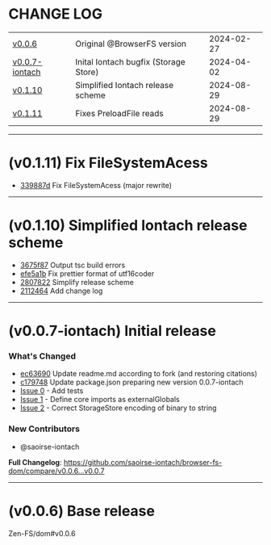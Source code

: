 # CHANGE LOG
| | | |
|-|-|-|
| [v0.0.6](#v0.0.6) |  Original @<!-- -->BrowserFS version | 2024-02-27 |
| [v0.0.7-iontach](#v0.0.7) | Inital Iontach bugfix (Storage Store) | 2024-04-02 |
| [v0.1.10](#v0.1.10) | Simplified Iontach release scheme | 2024-08-29 |
| [v0.1.11](#v0.1.11) | Fixes PreloadFile reads | 2024-08-29 |

___
# <a id='v0.1.11'></a> (v0.1.11) Fix FileSystemAcess
* [339887d](/../../commit/339887d76687f103a58f007cbed01cd74882d236) Fix FileSystemAcess (major rewrite)

___
# <a id='v0.1.10'></a> (v0.1.10) Simplified Iontach release scheme
* [3675f87](/../../commit/3675f872f19791691a394537f3d755eb7b768362) Output tsc build errors
* [efe5a1b](/../../commit/efe5a1bf310c6f26f7058de9af5e0a5b2aca29d6) Fix prettier format of utf16coder
* [2807822](/../../commit/280782219219d5ca9dd7c76e2352bc83c4ebfc3c) Simplify release scheme
* [2112464](/../../commit/2112464cdd1c1478b7d1b2481382eb3d248bbda6) Add change log

___
# <a id='v0.0.7'></a> (v0.0.7-iontach) Initial release

### What's Changed
* [ec63690](/../../commit/ec636906490f502ee639e1c4ae534def22dd0b33) Update readme.md according to fork (and restoring citations)
* [c179748](/../../commit/c179748a76bd7a71c3fbbf4677ac69e7ed76c54b) Update package.json preparing new version 0.0.7-iontach
* [Issue 0](https://github.com/saoirse-iontach/browser-fs-dom/pull/1) - Add tests 
* [Issue 1](https://github.com/saoirse-iontach/browser-fs-dom/pull/2) - Define core imports as externalGlobals
* [Issue 2](https://github.com/saoirse-iontach/browser-fs-dom/pull/3) - Correct StorageStore encoding of binary to string

### New Contributors
* @saoirse-iontach

**Full Changelog**: https://github.com/saoirse-iontach/browser-fs-dom/compare/v0.0.6...v0.0.7

___
# <a id='v0.0.6'></a> (v0.0.6) Base release

Zen-FS/dom#v0.0.6
